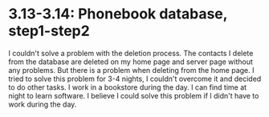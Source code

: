 # 3.13-3.14: Phonebook database, step1-step2


I couldn't solve a problem with the deletion process. The contacts I delete from the database are deleted on my home page and server page without any problems. But there is a problem when deleting from the home page. I tried to solve this problem for 3-4 nights, I couldn't overcome it and decided to do other tasks. I work in a bookstore during the day. I can find time at night to learn software. I believe I could solve this problem if I didn't have to work during the day.